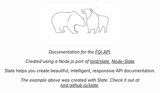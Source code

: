 <p align="center">
  <img src="https://raw.githubusercontent.com/leejustin/FGI-Tracker-Slate/master/source/images/logo.png" alt="FGI API Documentation" width="226">
</p>
<p align="center"><i>Documentation for the <a href="https://github.com/leejustin/FGI-Tracker">FGI API</a>.</i></p>

<p align="center"><i>Created using a Node.js port of <a href="https://github.com/lord/slate">lord/slate</a>, <a href="https://github.com/sdelements/node-slate">Node-Slate</a></i></p>

<p align="center">Slate helps you create beautiful, intelligent, responsive API documentation.</p>

<p align="center"><em>The example above was created with Slate. Check it out at <a href="https://lord.github.io/slate">lord.github.io/slate</a>.</em></p>